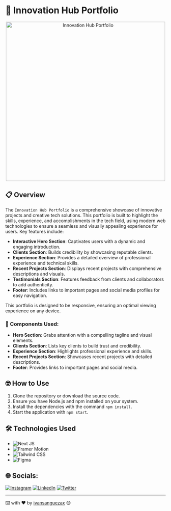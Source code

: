 # 🚀 Innovation Hub Portfolio

<p align="center">
  <img src="https://res.cloudinary.com/dhicmjsel/image/upload/v1722148088/ypofh8mkjcqmvivh7eor.png" alt="Innovation Hub Portfolio" width="500"/>
</p>

## 📋 Overview

The `Innovation Hub Portfolio` is a comprehensive showcase of innovative projects and creative tech solutions. This portfolio is built to highlight the skills, experience, and accomplishments in the tech field, using modern web technologies to ensure a seamless and visually appealing experience for users. Key features include:

- **Interactive Hero Section**: Captivates users with a dynamic and engaging introduction.
- **Clients Section**: Builds credibility by showcasing reputable clients.
- **Experience Section**: Provides a detailed overview of professional experience and technical skills.
- **Recent Projects Section**: Displays recent projects with comprehensive descriptions and visuals.
- **Testimonials Section**: Features feedback from clients and collaborators to add authenticity.
- **Footer**: Includes links to important pages and social media profiles for easy navigation.

This portfolio is designed to be responsive, ensuring an optimal viewing experience on any device.

### 🧩 Components Used:

- **Hero Section**: Grabs attention with a compelling tagline and visual elements.
- **Clients Section**: Lists key clients to build trust and credibility.
- **Experience Section**: Highlights professional experience and skills.
- **Recent Projects Section**: Showcases recent projects with detailed descriptions.
- **Footer**: Provides links to important pages and social media.

## 🤓 How to Use

1. Clone the repository or download the source code.
2. Ensure you have Node.js and npm installed on your system.
3. Install the dependencies with the command `npm install`.
4. Start the application with `npm start`.

## 🛠️ Technologies Used

- ![Next JS](https://img.shields.io/badge/Next%20JS-%23000000.svg?style=flat&logo=next.js&logoColor=white)
- ![Framer Motion](https://img.shields.io/badge/Framer%20Motion-%23FFCB2A.svg?style=flat&logo=framer&logoColor=black)
- ![Tailwind CSS](https://img.shields.io/badge/Tailwind%20CSS-%2338B2AC.svg?style=flat&logo=tailwind-css&logoColor=white)
- ![Figma](https://img.shields.io/badge/Figma-%23F24E1E.svg?style=flat&logo=figma&logoColor=white)

## 🌐 Socials:
[![Instagram](https://img.shields.io/badge/Instagram-%23E4405F.svg?logo=Instagram&logoColor=white)](https://instagram.com/ivansanguezax) [![LinkedIn](https://img.shields.io/badge/LinkedIn-%230077B5.svg?logo=linkedin&logoColor=white)](https://linkedin.com/in/ivansanguezax) [![Twitter](https://img.shields.io/badge/Twitter-%231DA1F2.svg?logo=Twitter&logoColor=white)](https://twitter.com/ivansanguezax) 

---
⌨️ with ❤️ by [ivansanguezax](https://github.com/ivansanguezax) 😊
